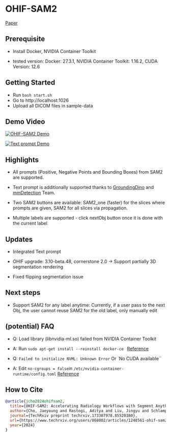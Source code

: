 # OHIF-SAM2

[Paper](https://www.techrxiv.org/users/868002/articles/1248561-ohif-sam2-accelerating-radiology-workflows-with-segment-anything-model-2)

## Prerequisite

- Install Docker, NVIDIA Container Toolkit

- tested version: Docker: 27.3.1, NVIDIA Container Toolkit: 1.16.2, CUDA Version: 12.6

## Getting Started

- Run `bash start.sh`
- Go to http://localhost:1026
- Upload all DICOM files in sample-data

## Demo Video

[![OHIF-SAM2 Demo](https://img.youtube.com/vi/oNDI-WBMWC0/0.jpg)](https://youtu.be/oNDI-WBMWC0)

[![Text prompt Demo](https://img.youtube.com/vi/lCZE3y52nec/0.jpg)](https://youtu.be/lCZE3y52nec)

## Highlights

- All prompts (Positive, Negative Points and Bounding Boxes) from SAM2 are supported. 

- Text prompt is additionally supported thanks to [GroundingDino](https://github.com/IDEA-Research/GroundingDINO) and [mmDetection](https://github.com/open-mmlab/mmdetection) Team.

- Two SAM2 buttons are available: SAM2_one (faster) for the slices where prompts are given, SAM2 for all slices via propagation.

- Multiple labels are supported - click nextObj button once it is done with the current label

## Updates

- Integrated Text prompt

- OHIF upgrade: 3.10-beta.48, cornerstone 2.0 -> Support partially 3D segmentation rendering

- Fixed flipping segmentation issue


## Next steps

- Support SAM2 for any label anytime: Currently, if a user pass to the next Obj, the user cannot reuse SAM2 for the old label, only manually edit

## (potential) FAQ

- Q: Load library (libnvidia-ml.so) failed from NVIDIA Container Toolkit
- A: Run `sudo apt-get install --reinstall docker-ce ` [Reference](https://github.com/NVIDIA/nvidia-container-toolkit/issues/305)

- Q: `Failed to initialize NVML: Unknown Error` Or `No CUDA available``
- A: Edit `no-cgroups = false`in `/etc/nvidia-container-runtime/config.toml` [Reference](https://forums.developer.nvidia.com/t/nvida-container-toolkit-failed-to-initialize-nvml-unknown-error/286219/2)

## How to Cite

```bibtex
@article{jcho2024ohifsam2,
  title={OHIF-SAM2: Accelerating Radiology Workflows with Segment Anything Model 2},
  author={Cho, Jaeyoung and Rastogi, Aditya and Liu, Jingyu and Schlamp, Kai and Vollmuth, Philipp},
  journal={TechRxiv preprint techrxiv.173387978.85520380},
  url={https://www.techrxiv.org/users/868002/articles/1248561-ohif-sam2-accelerating-radiology-workflows-with-segment-anything-model-2},
  year={2024}
}
```

